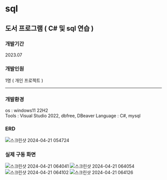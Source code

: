 # sql
## 도서 프로그램 ( C# 및 sql 연습 )
### 개발기간
2023.07
### 개발인원
1명 ( 개인 프로젝트 )

---
### 개발환경
os : windows11 22H2  
Tools : Visual Studio 2022, dbfree, DBeaver
Language : C#, mysql
### ERD
![스크린샷 2024-04-21 054724](https://github.com/PJU0807/sql/assets/167528682/ce37871b-5a6b-417c-84dc-3cba15c8b2f5)
### 실제 구동 화면
![스크린샷 2024-04-21 064041](https://github.com/PJU0807/sql/assets/167528682/5305b4b1-cbc2-4f32-87d1-f32920d018e4)
![스크린샷 2024-04-21 064054](https://github.com/PJU0807/sql/assets/167528682/983879cf-e4ac-4de5-a1dc-8a0c8474faaa)
![스크린샷 2024-04-21 064102](https://github.com/PJU0807/sql/assets/167528682/81c4dae3-7824-4461-8db2-2ab9d894d62e)
![스크린샷 2024-04-21 064126](https://github.com/PJU0807/sql/assets/167528682/ccd3d486-419d-42ce-bb72-c6ebd39fa103)
